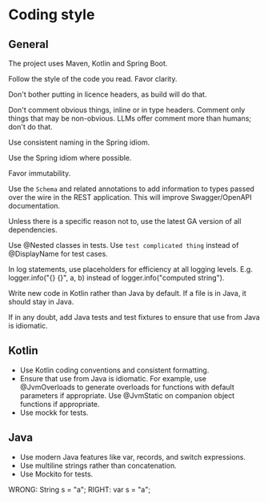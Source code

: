 # Coding style

## General

The project uses Maven, Kotlin and Spring Boot.

Follow the style of the code you read. Favor clarity.

Don't bother putting in licence headers, as build will do that.

Don't comment obvious things, inline or in type headers.
Comment only things that may be non-obvious. LLMs offer comment
more than humans; don't do that.

Use consistent naming in the Spring idiom.

Use the Spring idiom where possible.

Favor immutability.

Use the `Schema` and related annotations to add information to types passed over the wire in the REST application.
This will improve Swagger/OpenAPI documentation.

Unless there is a specific reason not to, use the latest GA version of all dependencies.

Use @Nested classes in tests. Use `test complicated thing` instead of @DisplayName for test cases.

In log statements, use placeholders for efficiency at all logging levels.
E.g. logger.info("{} {}", a, b) instead of logger.info("computed string").

Write new code in Kotlin rather than Java by default.
If a file is in Java, it should stay in Java.

If in any doubt, add Java tests and test fixtures to ensure that use from Java is idiomatic.

## Kotlin

- Use Kotlin coding conventions and consistent formatting.
- Ensure that use from Java is idiomatic. For example, use @JvmOverloads
  to generate overloads for functions with default parameters if appropriate.
  Use @JvmStatic on companion object functions if appropriate.
- Use mockk for tests.

## Java

- Use modern Java features like var, records, and switch expressions.
- Use multiline strings rather than concatenation.
- Use Mockito for tests.

WRONG: String s = "a";
RIGHT: var s = "a";



